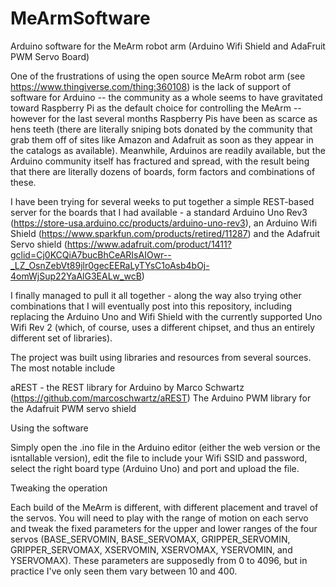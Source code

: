# MeArmSoftware
Arduino software for the MeArm robot arm (Arduino Wifi Shield and AdaFruit PWM Servo Board)

One of the frustrations of using the open source MeArm robot arm (see https://www.thingiverse.com/thing:360108) is the lack of support of software for Arduino -- the community as a whole seems to have gravitated toward Raspberry Pi as the default choice for controlling the MeArm -- however for the last several months Raspberry Pis have been as scarce as hens teeth (there are literally sniping bots donated by the community that grab them off of sites like Amazon and Adafruit as soon as they appear in the catalogs as available).  Meanwhile, Arduinos are readily available, but the Arduino community itself has fractured and spread, with the result being that there are literally dozens of boards, form factors and combinations of these.

I have been trying for several weeks to put together a simple REST-based server for the boards that I had available - a standard Arduino Uno Rev3 (https://store-usa.arduino.cc/products/arduino-uno-rev3), an Arduino Wifi Shield (https://www.sparkfun.com/products/retired/11287) and the Adafruit Servo shield (https://www.adafruit.com/product/1411?gclid=Cj0KCQiA7bucBhCeARIsAIOwr--_LZ_OsnZebVt89jlr0gecEERaLyTYsC1oAsb4bOj-4omWjSup22YaAlG3EALw_wcB)

I finally managed to pull it all together - along the way also trying other combinations that I will eventually post into this repository, including replacing the Arduino Uno and Wifi Shield with the currently supported Uno Wifi Rev 2 (which, of course, uses a different chipset, and thus an entirely different set of libraries).

The project was built using libraries and resources from several sources.  The most notable include

aREST - the REST library for Arduino by Marco Schwartz (https://github.com/marcoschwartz/aREST)
The Arduino PWM library for the Adafruit PWM servo shield

Using the software

Simply open the .ino file in the Arduino editor (either the web version or the isntallable version), edit the file to include your Wifi SSID and password, select the right board type (Arduino Uno) and port and upload the file.

Tweaking the operation

Each build of the MeArm is different, with different placement and travel of the servos.  You will need to play with the range of motion on each servo and tweak the fixed parameters for the upper and lower ranges of the four servos (BASE_SERVOMIN, BASE_SERVOMAX, GRIPPER_SERVOMIN, GRIPPER_SERVOMAX, XSERVOMIN, XSERVOMAX, YSERVOMIN, and YSERVOMAX).  These parameters are supposedly from 0 to 4096, but in practice I've only seen them vary between 10 and 400.
